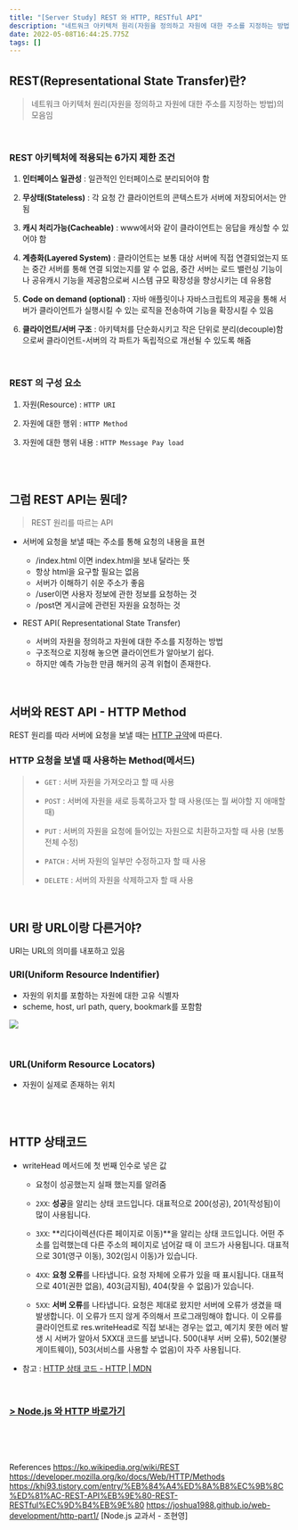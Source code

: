 ```yaml
---
title: "[Server Study] REST 와 HTTP, RESTful API"
description: "네트워크 아키텍처 원리(자원을 정의하고 자원에 대한 주소를 지정하는 방법)의 모음임인터페이스 일관성 : 일관적인 인터페이스로 분리되어야 함무상태(Stateless) : 각 요청 간 클라이언트의 콘텍스트가 서버에 저장되어서는 안됨캐시 처리가능(Cacheable) : ww"
date: 2022-05-08T16:44:25.775Z
tags: []
---
```



## REST(Representational State Transfer)란?
> 네트워크 아키텍처 원리(자원을 정의하고 자원에 대한 주소를 지정하는 방법)의 모음임

<br/>  

### REST 아키텍처에 적용되는 6가지 제한 조건

1. **인터페이스 일관성** : 일관적인 인터페이스로 분리되어야 함

2. **무상태(Stateless)** : 각 요청 간 클라이언트의 콘텍스트가 서버에 저장되어서는 안됨

3. **캐시 처리가능(Cacheable)** : www에서와 같이 클라이언트는 응답을 캐싱할 수 있어야 함

4. **계층화(Layered System)** : 클라이언트는 보통 대상 서버에 직접 연결되었는지 또는 중간 서버를 통해 연결 되었는지를 알 수 없음, 중간 서버는 로드 밸런싱 기능이나 공유캐시 기능을 제공함으로써 시스템 규모 확장성을 향상시키는 데 유용함

5. **Code on demand (optional)** : 자바 애플릿이나 자바스크립트의 제공을 통해 서버가 클라이언트가 실행시킬 수 있는 로직을 전송하여 기능을 확장시킬 수 있음

6. **클라이언트/서버 구조** : 아키텍처를 단순화시키고 작은 단위로 분리(decouple)함으로써 클라이언트-서버의 각 파트가 독립적으로 개선될 수 있도록 해줌

<br/>  

### REST 의 구성 요소
1. 자원(Resource) : `HTTP URI`

2. 자원에 대한 행위 : `HTTP Method`

3. 자원에 대한 행위 내용 : `HTTP Message Pay load`


<br/>  
<br/> 


## 그럼 REST API는 뭔데?
> REST 원리를 따르는 API

- 서버에 요청을 보낼 때는 주소를 통해 요청의 내용을 표현

    - /index.html 이면 index.html을 보내 달라는 뜻
    - 항상 html을 요구할 필요는 없음
    - 서버가 이해하기 쉬운 주소가 좋음
    - /user이면 사용자 정보에 관한 정보를 요청하는 것
    - /post면 게시글에 관련된 자원을 요청하는 것

    
- REST API( Representational State Transfer)
    - 서버의 자원을 정의하고 자원에 대한 주소를 지정하는 방법
    - 구조적으로 지정해 놓으면 클라이언트가 알아보기 쉽다.
    - 하지만 예측 가능한 만큼 해커의 공격 위협이 존재한다.


<br/> 

## 서버와 REST API - HTTP Method

REST 원리를 따라 서버에 요청을 보낼 때는 [HTTP 규약](https://velog.io/@selenium/Server-Study-Web%EA%B3%BC-HTTP-%ED%94%84%EB%A1%9C%ED%86%A0%EC%BD%9C)에 따른다.

### HTTP 요청을 보낼 때 사용하는 Method(메서드)

> - `GET` : 서버 자원을 가져오라고 할 때 사용
> 
> - `POST` : 서버에 자원을 새로 등록하고자 할 때 사용(또는 뭘 써야할 지 애매할 때)
> 
> - `PUT` : 서버의 자원을 요청에 들어있는 자원으로 치환하고자할 때 사용 (보통 전체 수정)
> 
> - `PATCH` : 서버 자원의 일부만 수정하고자 할 때 사용
> 
> - `DELETE` : 서버의 자원을 삭제하고자 할 때 사용



<br/> 


## URI 랑 URL이랑 다른거야?

 URI는 URL의 의미를 내포하고 있음

### URI(Uniform Resource Indentifier)
- 자원의 위치를 포함하는 자원에 대한 고유 식별자
- scheme, host, url path, query, bookmark를 포함함

![](/images/492e3913-2cff-40b0-aafd-29e59437fc9f-image.png)

<br/> 

### URL(Uniform Resource Locators)
- 자원이 실제로 존재하는 위치



<br/>  
<br/>  


## HTTP 상태코드

- writeHead 메서드에 첫 번째 인수로 넣은 값

    - 요청이 성공했는지 실패 했는지를 알려줌
    
    - `2XX`: **성공**을 알리는 상태 코드입니다. 대표적으로 200(성공), 201(작성됨)이 많이 사용됩니다.
    
    - `3XX`: **리다이렉션(다른 페이지로 이동)**을 알리는 상태 코드입니다. 어떤 주소를 입력했는데 다른 주소의 페이지로 넘어갈 때 이 코드가 사용됩니다. 대표적으로 301(영구 이동), 302(임시 이동)가 있습니다.
    
    - `4XX`: **요청 오류**를 나타냅니다. 요청 자체에 오류가 있을 때 표시됩니다. 대표적으로 401(권한 없음), 403(금지됨), 404(찾을 수 없음)가 있습니다.
    
    - `5XX`: **서버 오류**를 나타냅니다. 요청은 제대로 왔지만 서버에 오류가 생겼을 때 발생합니다. 이 오류가 뜨지 않게 주의해서 프로그래밍해야 합니다. 이 오류를 클라이언트로 res.writeHead로 직접 보내는 경우는 없고, 예기치 못한 에러 발생 시 서버가 알아서 5XX대 코드를 보냅니다. 500(내부 서버 오류), 502(불량 게이트웨이), 503(서비스를 사용할 수 없음)이 자주 사용됩니다.

- 참고 :  [HTTP 상태 코드 - HTTP | MDN](https://developer.mozilla.org/ko/docs/Web/HTTP/Status)
    
<br/>  



### [> Node.js 와 HTTP 바로가기](https://velog.io/@selenium/Node.js-3-1.-http-%EB%AA%A8%EB%93%88%EB%A1%9C-%EC%84%9C%EB%B2%84-%EB%A7%8C%EB%93%A4%EA%B8%B0)


<br/>  
<br/> 
<br/>  

References
https://ko.wikipedia.org/wiki/REST
https://developer.mozilla.org/ko/docs/Web/HTTP/Methods
https://khj93.tistory.com/entry/%EB%84%A4%ED%8A%B8%EC%9B%8C%ED%81%AC-REST-API%EB%9E%80-REST-RESTful%EC%9D%B4%EB%9E%80
https://joshua1988.github.io/web-development/http-part1/
[Node.js 교과서 - 조현영]
